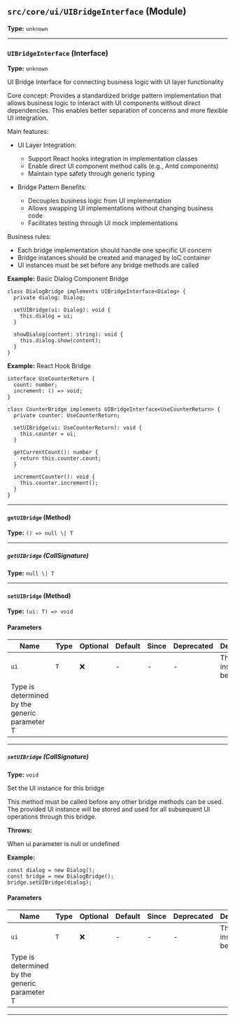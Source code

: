 ## `src/core/ui/UIBridgeInterface` (Module)

**Type:** `unknown`

---

### `UIBridgeInterface` (Interface)

**Type:** `unknown`

UI Bridge Interface for connecting business logic with UI layer functionality

Core concept:
Provides a standardized bridge pattern implementation that allows business logic
to interact with UI components without direct dependencies. This enables better
separation of concerns and more flexible UI integration.

Main features:

- UI Layer Integration:
  - Support React hooks integration in implementation classes
  - Enable direct UI component method calls (e.g., Antd components)
  - Maintain type safety through generic typing

- Bridge Pattern Benefits:
  - Decouples business logic from UI implementation
  - Allows swapping UI implementations without changing business code
  - Facilitates testing through UI mock implementations

Business rules:

- Each bridge implementation should handle one specific UI concern
- Bridge instances should be created and managed by IoC container
- UI instances must be set before any bridge methods are called

**Example:** Basic Dialog Component Bridge

```tsx
class DialogBridge implements UIBridgeInterface<Dialog> {
  private dialog: Dialog;

  setUIBridge(ui: Dialog): void {
    this.dialog = ui;
  }

  showDialog(content: string): void {
    this.dialog.show(content);
  }
}
```

**Example:** React Hook Bridge

```tsx
interface UseCounterReturn {
  count: number;
  increment: () => void;
}

class CounterBridge implements UIBridgeInterface<UseCounterReturn> {
  private counter: UseCounterReturn;

  setUIBridge(ui: UseCounterReturn): void {
    this.counter = ui;
  }

  getCurrentCount(): number {
    return this.counter.count;
  }

  incrementCounter(): void {
    this.counter.increment();
  }
}
```

---

#### `getUIBridge` (Method)

**Type:** `() => null \| T`

---

##### `getUIBridge` (CallSignature)

**Type:** `null \| T`

---

#### `setUIBridge` (Method)

**Type:** `(ui: T) => void`

#### Parameters

| Name                                          | Type | Optional | Default | Since | Deprecated | Description                   |
| --------------------------------------------- | ---- | -------- | ------- | ----- | ---------- | ----------------------------- |
| `ui`                                          | `T`  | ❌       | -       | -     | -          | The UI instance to be bridged |
| Type is determined by the generic parameter T |

---

##### `setUIBridge` (CallSignature)

**Type:** `void`

Set the UI instance for this bridge

This method must be called before any other bridge methods can be used.
The provided UI instance will be stored and used for all subsequent
UI operations through this bridge.

**Throws:**

When ui parameter is null or undefined

**Example:**

```tsx
const dialog = new Dialog();
const bridge = new DialogBridge();
bridge.setUIBridge(dialog);
```

#### Parameters

| Name                                          | Type | Optional | Default | Since | Deprecated | Description                   |
| --------------------------------------------- | ---- | -------- | ------- | ----- | ---------- | ----------------------------- |
| `ui`                                          | `T`  | ❌       | -       | -     | -          | The UI instance to be bridged |
| Type is determined by the generic parameter T |

---
